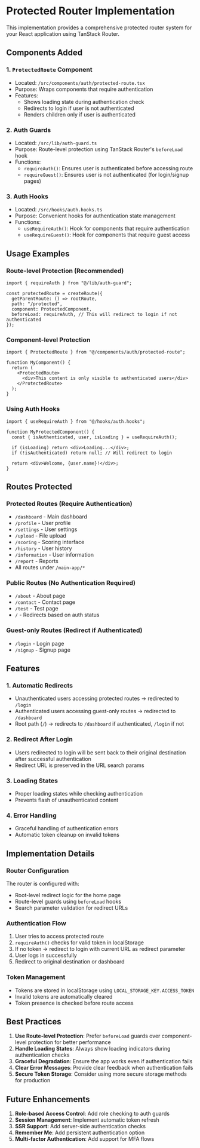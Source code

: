 # Protected Router Implementation

This implementation provides a comprehensive protected router system for your React application using TanStack Router.

## Components Added

### 1. `ProtectedRoute` Component
- Located: `/src/components/auth/protected-route.tsx`
- Purpose: Wraps components that require authentication
- Features:
  - Shows loading state during authentication check
  - Redirects to login if user is not authenticated
  - Renders children only if user is authenticated

### 2. Auth Guards
- Located: `/src/lib/auth-guard.ts`
- Purpose: Route-level protection using TanStack Router's `beforeLoad` hook
- Functions:
  - `requireAuth()`: Ensures user is authenticated before accessing route
  - `requireGuest()`: Ensures user is not authenticated (for login/signup pages)

### 3. Auth Hooks
- Located: `/src/hooks/auth.hooks.ts`
- Purpose: Convenient hooks for authentication state management
- Functions:
  - `useRequireAuth()`: Hook for components that require authentication
  - `useRequireGuest()`: Hook for components that require guest access

## Usage Examples

### Route-level Protection (Recommended)
```tsx
import { requireAuth } from "@/lib/auth-guard";

const protectedRoute = createRoute({
  getParentRoute: () => rootRoute,
  path: "/protected",
  component: ProtectedComponent,
  beforeLoad: requireAuth, // This will redirect to login if not authenticated
});
```

### Component-level Protection
```tsx
import { ProtectedRoute } from "@/components/auth/protected-route";

function MyComponent() {
  return (
    <ProtectedRoute>
      <div>This content is only visible to authenticated users</div>
    </ProtectedRoute>
  );
}
```

### Using Auth Hooks
```tsx
import { useRequireAuth } from "@/hooks/auth.hooks";

function MyProtectedComponent() {
  const { isAuthenticated, user, isLoading } = useRequireAuth();

  if (isLoading) return <div>Loading...</div>;
  if (!isAuthenticated) return null; // Will redirect to login

  return <div>Welcome, {user.name}!</div>;
}
```

## Routes Protected

### Protected Routes (Require Authentication)
- `/dashboard` - Main dashboard
- `/profile` - User profile
- `/settings` - User settings
- `/upload` - File upload
- `/scoring` - Scoring interface
- `/history` - User history
- `/information` - User information
- `/report` - Reports
- All routes under `/main-app/*`

### Public Routes (No Authentication Required)
- `/about` - About page
- `/contact` - Contact page
- `/test` - Test page
- `/` - Redirects based on auth status

### Guest-only Routes (Redirect if Authenticated)
- `/login` - Login page
- `/signup` - Signup page

## Features

### 1. Automatic Redirects
- Unauthenticated users accessing protected routes → redirected to `/login`
- Authenticated users accessing guest-only routes → redirected to `/dashboard`
- Root path (`/`) → redirects to `/dashboard` if authenticated, `/login` if not

### 2. Redirect After Login
- Users redirected to login will be sent back to their original destination after successful authentication
- Redirect URL is preserved in the URL search params

### 3. Loading States
- Proper loading states while checking authentication
- Prevents flash of unauthenticated content

### 4. Error Handling
- Graceful handling of authentication errors
- Automatic token cleanup on invalid tokens

## Implementation Details

### Router Configuration
The router is configured with:
- Root-level redirect logic for the home page
- Route-level guards using `beforeLoad` hooks
- Search parameter validation for redirect URLs

### Authentication Flow
1. User tries to access protected route
2. `requireAuth()` checks for valid token in localStorage
3. If no token → redirect to login with current URL as redirect parameter
4. User logs in successfully
5. Redirect to original destination or dashboard

### Token Management
- Tokens are stored in localStorage using `LOCAL_STORAGE_KEY.ACCESS_TOKEN`
- Invalid tokens are automatically cleared
- Token presence is checked before route access

## Best Practices

1. **Use Route-level Protection**: Prefer `beforeLoad` guards over component-level protection for better performance
2. **Handle Loading States**: Always show loading indicators during authentication checks
3. **Graceful Degradation**: Ensure the app works even if authentication fails
4. **Clear Error Messages**: Provide clear feedback when authentication fails
5. **Secure Token Storage**: Consider using more secure storage methods for production

## Future Enhancements

1. **Role-based Access Control**: Add role checking to auth guards
2. **Session Management**: Implement automatic token refresh
3. **SSR Support**: Add server-side authentication checks
4. **Remember Me**: Add persistent authentication option
5. **Multi-factor Authentication**: Add support for MFA flows
